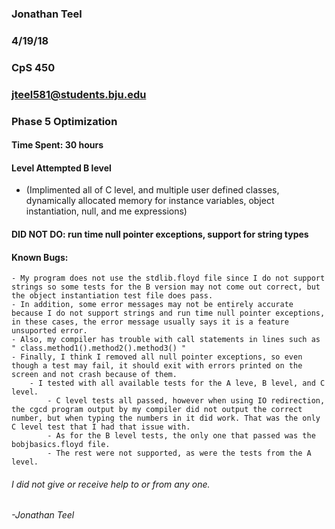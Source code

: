 ### Jonathan Teel
### 4/19/18 
### CpS 450
### jteel581@students.bju.edu
### Phase 5 Optimization 

#### Time Spent: 30 hours
#### Level Attempted B level 
 - (Implimented all of C level, and multiple user defined classes, dynamically allocated memory for instance variables, object instantiation, null, and me expressions)
#### DID NOT DO: run time null pointer exceptions, support for string types
#### Known Bugs: 
	- My program does not use the stdlib.floyd file since I do not support strings so some tests for the B version may not come out correct, but the object instantiation test file does pass. 
	- In addition, some error messages may not be entirely accurate because I do not support strings and run time null pointer exceptions, in these cases, the error message usually says it is a feature unsuported error. 
	- Also, my compiler has trouble with call statements in lines such as " class.method1().method2().method3() " 
	- Finally, I think I removed all null pointer exceptions, so even though a test may fail, it should exit with errors printed on the screen and not crash because of them. 
		- I tested with all available tests for the A leve, B level, and C level. 
			- C level tests all passed, however when using IO redirection, the cgcd program output by my compiler did not output the correct number, but when typing the numbers in it did work. That was the only C level test that I had that issue with. 
			- As for the B level tests, the only one that passed was the bobjbasics.floyd file. 
			- The rest were not supported, as were the tests from the A level.


###### I did not give or receive help to or from any one.
###### -Jonathan Teel



